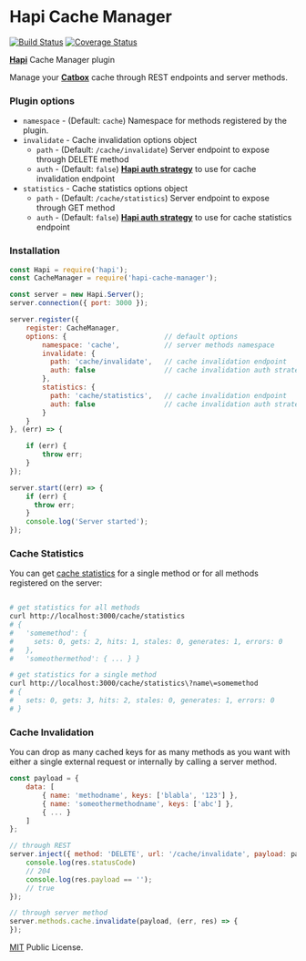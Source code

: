 # Hapi Cache Manager
[![Build Status](https://travis-ci.org/franzip/hapi-cache-manager.svg?branch=master)](https://travis-ci.org/franzip/hapi-cache-manager)
[![Coverage Status](https://coveralls.io/repos/github/franzip/hapi-cache-manager/badge.svg?branch=master)](https://coveralls.io/github/franzip/hapi-cache-manager?branch=master)

[**Hapi**](https://github.com/hapijs/hapi) Cache Manager plugin

Manage your [**Catbox**](https://github.com/hapijs/catbox) cache through REST endpoints and server methods.

### Plugin options

- `namespace` - (Default: `cache`) Namespace for methods registered by the plugin.
- `invalidate` - Cache invalidation options object
    - `path` - (Default: `/cache/invalidate`) Server endpoint to expose through DELETE method
    - `auth` - (Default: `false`) [**Hapi auth strategy**](https://github.com/hapijs/hapi/blob/master/API.md#serverauthstrategyname-scheme-mode-options) to use for cache invalidation endpoint
- `statistics` - Cache statistics options object
    - `path` - (Default: `/cache/statistics`) Server endpoint to expose through GET method
    - `auth` - (Default: `false`) [**Hapi auth strategy**](https://github.com/hapijs/hapi/blob/master/API.md#serverauthstrategyname-scheme-mode-options) to use for cache statistics endpoint

### Installation

```javascript
const Hapi = require('hapi');
const CacheManager = require('hapi-cache-manager');

const server = new Hapi.Server();
server.connection({ port: 3000 });

server.register({
    register: CacheManager,
    options: {                        // default options 
        namespace: 'cache',           // server methods namespace
        invalidate: {
          path: 'cache/invalidate',   // cache invalidation endpoint
          auth: false                 // cache invalidation auth strategy
        },
        statistics: {
          path: 'cache/statistics',   // cache invalidation endpoint
          auth: false                 // cache invalidation auth strategy
        }
    }
}, (err) => {

    if (err) {
        throw err;
    }
});

server.start((err) => {
    if (err) {
      throw err;
    }
    console.log('Server started');
});

```

### Cache Statistics

You can get [cache statistics](https://github.com/hapijs/hapi/blob/master/API.md#servermethodname-method-options) for a single method or for all methods registered on the server:

```bash

# get statistics for all methods
curl http://localhost:3000/cache/statistics
# { 
#   'somemethod': { 
#     sets: 0, gets: 2, hits: 1, stales: 0, generates: 1, errors: 0 
#   }, 
#   'someothermethod': { ... } }

# get statistics for a single method
curl http://localhost:3000/cache/statistics\?name\=somemethod
# { 
#   sets: 0, gets: 3, hits: 2, stales: 0, generates: 1, errors: 0 
# }
```

### Cache Invalidation

You can drop as many cached keys for as many methods as you want with either a single external request or internally by calling a server method.

```javascript
const payload = {
    data: [
        { name: 'methodname', keys: ['blabla', '123'] },
        { name: 'someothermethodname', keys: ['abc'] },
        { ... }
    ]
};

// through REST
server.inject({ method: 'DELETE', url: '/cache/invalidate', payload: payload }, (res) => {
    console.log(res.statusCode)
    // 204
    console.log(res.payload == '');
    // true
});

// through server method
server.methods.cache.invalidate(payload, (err, res) => {
});
```

[MIT](http://opensource.org/licenses/MIT/ "MIT") Public License.
